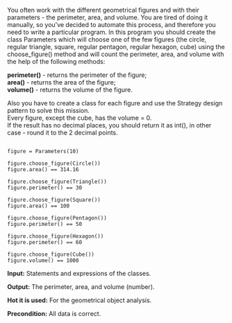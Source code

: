 You often work with the different geometrical figures and with their parameters - the perimeter, area, and volume. You are tired of doing it manually, so you’ve decided to automate this process, and therefore you need to write a particular program. In this program you should create the class Parameters which will choose one of the few figures (the circle, regular triangle, square, regular pentagon, regular hexagon, cube) using the choose_figure() method and will count the perimeter, area, and volume with the help of the following methods:

<b>perimeter()</b> - returns the perimeter of the figure;</br>
<b>area()</b> - returns the area of the figure;</br>
<b>volume()</b> - returns the volume of the figure.

Also you have to create a class for each figure and use the Strategy design pattern to solve this mission.</br>
Every figure, except the cube, has the volume = 0.</br>
If the result has no decimal places, you should return it as int(), in other case - round it to the 2 decimal points.

```Examples:

figure = Parameters(10)
    
figure.choose_figure(Circle())
figure.area() == 314.16

figure.choose_figure(Triangle())
figure.perimeter() == 30

figure.choose_figure(Square())
figure.area() == 100

figure.choose_figure(Pentagon())
figure.perimeter() == 50

figure.choose_figure(Hexagon())
figure.perimeter() == 60

figure.choose_figure(Cube())
figure.volume() == 1000
```

<b>Input:</b> Statements and expressions of the classes.

<b>Output:</b> The perimeter, area, and volume (number).

<b>Hot it is used:</b> For the geometrical object analysis.

<b>Precondition:</b> All data is correct.

